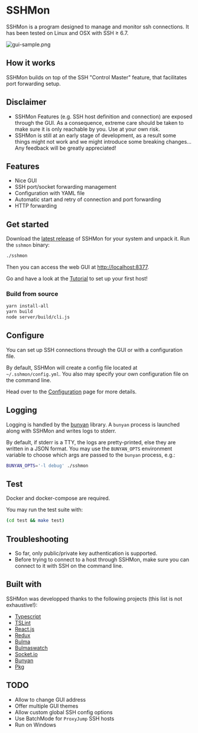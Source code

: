# SSHMon

SSHMon is a program designed to manage and monitor ssh connections.
It has been tested on Linux and OSX with SSH &geq; 6.7.

![gui-sample.png](https://s7.postimg.cc/elzqf92gp/gui-sample.png)

## How it works

SSHMon builds on top of the SSH "Control Master" feature, that facilitates port forwarding setup.

## Disclaimer

- SSHMon Features (e.g. SSH host definition and connection) are exposed through the GUI. As a consequence, extreme care should be taken to make sure it is only reachable by you. Use at your own risk.
- SSHMon is still at an early stage of development, as a result some things might not work and we might introduce some breaking changes... Any feedback will be greatly appreciated!

## Features

- Nice GUI
- SSH port/socket forwarding management
- Configuration with YAML file
- Automatic start and retry of connection and port forwarding
- HTTP forwarding

## Get started

Download the [latest release](https://github.com/hpello/sshmon/releases/latest) of SSHMon for your system and unpack it. Run the `sshmon` binary:

```bash
./sshmon
```

Then you can access the web GUI at <http://localhost:8377>.

Go and have a look at the [Tutorial](docs/tutorial.md) to set up your first host!

### Build from source

```bash
yarn install-all
yarn build
node server/build/cli.js
```

## Configure

You can set up SSH connections through the GUI or with a configuration file.

By default, SSHMon will create a config file located at `~/.sshmon/config.yml`.
You also may specify your own configuration file on the command line.

Head over to the [Configuration](docs/configuration.md) page for more details.

## Logging

Logging is handled by the [bunyan](https://github.com/trentm/node-bunyan) library. A `bunyan` process is launched along with SSHMon and writes logs to stderr.

By default, if stderr is a TTY, the logs are pretty-printed, else they are written in a JSON format.
You may use the `BUNYAN_OPTS` environment variable to choose which args are passed to the `bunyan` process, e.g.:

```bash
BUNYAN_OPTS='-l debug' ./sshmon
```

## Test

Docker and docker-compose are required.

You may run the test suite with:

```bash
(cd test && make test)
```

## Troubleshooting

- So far, only public/private key authentication is supported.
- Before trying to connect to a host through SSHMon, make sure you can connect to it with SSH on the command line.

## Built with

SSHMon was developped thanks to the following projects (this list is not exhaustive!):

- [Typescript](https://www.typescriptlang.org/)
- [TSLint](https://palantir.github.io/tslint/)
- [React.js](https://reactjs.org/)
- [Redux](https://redux.js.org/)
- [Bulma](https://bulma.io/)
- [Bulmaswatch](https://jenil.github.io/bulmaswatch/)
- [Socket.io](https://socket.io/)
- [Bunyan](https://github.com/trentm/node-bunyan)
- [Pkg](https://github.com/zeit/pkg)

## TODO

- Allow to change GUI address
- Offer multiple GUI themes
- Allow custom global SSH config options
- Use BatchMode for `ProxyJump` SSH hosts
- Run on Windows

